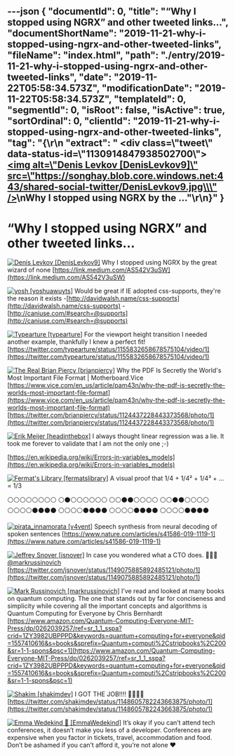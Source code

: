 ---json
{
  "documentId": 0,
  "title": "“Why I stopped using NGRX” and other tweeted links…",
  "documentShortName": "2019-11-21-why-i-stopped-using-ngrx-and-other-tweeted-links",
  "fileName": "index.html",
  "path": "./entry/2019-11-21-why-i-stopped-using-ngrx-and-other-tweeted-links",
  "date": "2019-11-22T05:58:34.573Z",
  "modificationDate": "2019-11-22T05:58:34.573Z",
  "templateId": 0,
  "segmentId": 0,
  "isRoot": false,
  "isActive": true,
  "sortOrdinal": 0,
  "clientId": "2019-11-21-why-i-stopped-using-ngrx-and-other-tweeted-links",
  "tag": "{\r\n  \"extract\": \" <div class=\\\"tweet\\\" data-status-id=\\\"1130914847938502700\\\"> [<img alt=\\\"Denis Levkov [DenisLevkov9]\\\" src=\\\"https://songhay.blob.core.windows.net:443/shared-social-twitter/DenisLevkov9.jpg\\\" />](https://twitter.com/DenisLevkov9)\\nWhy I stopped using NGRX by the …\"\r\n}"
}
---

# “Why I stopped using NGRX” and other tweeted links…

<div class="tweet" data-status-id="1130914847938502700">

[<img alt="Denis Levkov [DenisLevkov9]" src="https://songhay.blob.core.windows.net:443/shared-social-twitter/DenisLevkov9.jpg" />](https://twitter.com/DenisLevkov9)
Why I stopped using NGRX by the great wizard of none [https://link.medium.com/AS542V3uSW](https://link.medium.com/AS542V3uSW)

</div>
<div class="tweet" data-status-id="465532297098567700">

[<img alt="yosh [yoshuawuyts]" src="https://songhay.blob.core.windows.net:443/shared-social-twitter/yoshuawuyts.jpg" />](https://blog.yoshuawuyts.com/)
Would be great if IE adopted css-supports, they're the reason it exists -[http://davidwalsh.name/css-supports](http://davidwalsh.name/css-supports) - [http://caniuse.com/#search=@supports](http://caniuse.com/#search=@supports)

</div>
<div class="tweet" data-status-id="1155832658678575000">

[<img alt="Typearture [typearture]" src="https://songhay.blob.core.windows.net:443/shared-social-twitter/typearture.jpg" />](http://www.typearture.com/)
For the viewport height transition I needed another example, thankfully I knew a perfect fit! [https://twitter.com/typearture/status/1155832658678575104/video/1](https://twitter.com/typearture/status/1155832658678575104/video/1)

</div>
<div class="tweet" data-status-id="1124437228443373600">

[<img alt="The Real Brian Piercy [brianpiercy]" src="https://songhay.blob.core.windows.net:443/shared-social-twitter/brianpiercy.jpg" />](http://www.linkedin.com/in/brianpiercy)
Why the PDF Is Secretly the World's Most Important File Format | Motherboard.Vice [https://www.vice.com/en_us/article/pam43n/why-the-pdf-is-secretly-the-worlds-most-important-file-format](https://www.vice.com/en_us/article/pam43n/why-the-pdf-is-secretly-the-worlds-most-important-file-format) [https://twitter.com/brianpiercy/status/1124437228443373568/photo/1](https://twitter.com/brianpiercy/status/1124437228443373568/photo/1)

</div>
<div class="tweet" data-status-id="1191953389183275000">

[<img alt="Erik Meijer [headinthebox]" src="https://songhay.blob.core.windows.net:443/shared-social-twitter/headinthebox.jpeg" />](http://en.wikipedia.org/wiki/Erik_Meijer_(computer_scientist))
I always thought linear regression was a lie. It took me forever to validate that I am not the only one ;-)

[https://en.wikipedia.org/wiki/Errors-in-variables_models](https://en.wikipedia.org/wiki/Errors-in-variables_models)

</div>
<div class="tweet" data-status-id="1152928713375408000">

[<img alt="Fermat's Library [fermatslibrary]" src="https://songhay.blob.core.windows.net:443/shared-social-twitter/fermatslibrary.png" />](http://fermatslibrary.com/)
A visual proof that
1/4 + 1/4² + 1/4³ + ... = 1/3

⚪⚪⚪⚪⚪⚪⚪⚪
⚪⚫⚪⚪⚪⚪⚪⚪
⚪⚪⚫⚫⚪⚪⚪⚪
⚪⚪⚫⚫⚪⚪⚪⚪
⚪⚪⚪⚪⚫⚫⚫⚫
⚪⚪⚪⚪⚫⚫⚫⚫
⚪⚪⚪⚪⚫⚫⚫⚫
⚪⚪⚪⚪⚫⚫⚫⚫

</div>
<div class="tweet" data-status-id="1121252775411748900">

[<img alt="pirata_innamorata [v4vent]" src="https://songhay.blob.core.windows.net:443/shared-social-twitter/v4vent.jpg" />](https://twitter.com/v4vent)
Speech synthesis from neural decoding of spoken sentences [https://www.nature.com/articles/s41586-019-1119-1](https://www.nature.com/articles/s41586-019-1119-1)

</div>
<div class="tweet" data-status-id="1149075885892485100">

[<img alt="Jeffrey Snover [jsnover]" src="https://songhay.blob.core.windows.net:443/shared-social-twitter/jsnover.jpg" />](http://jsnover.com/)
In case you wondered what a CTO does. 🤣🤣🤣 [@markrussinovich](https://twitter.com/@markrussinovich) [https://twitter.com/jsnover/status/1149075885892485121/photo/1](https://twitter.com/jsnover/status/1149075885892485121/photo/1)

</div>
<div class="tweet" data-status-id="1126489605413326800">

[<img alt="Mark Russinovich [markrussinovich]" src="https://songhay.blob.core.windows.net:443/shared-social-twitter/markrussinovich.jpg" />](http://www.markrussinovich.com/)
I’ve read and looked at many books on quantum computing. The one that stands out by far for conciseness and simplicity while covering all the important concepts and algorithms is Quantum Computing for Everyone by Chris Bernhardt [https://www.amazon.com/Quantum-Computing-Everyone-MIT-Press/dp/0262039257/ref=sr_1_1_sspa?crid=1ZY3982UBPPPD&keywords=quantum+computing+for+everyone&qid=1557410616&s=books&sprefix=Quantum+computi%2Cstripbooks%2C200&sr=1-1-spons&psc=1](https://www.amazon.com/Quantum-Computing-Everyone-MIT-Press/dp/0262039257/ref=sr_1_1_sspa?crid=1ZY3982UBPPPD&keywords=quantum+computing+for+everyone&qid=1557410616&s=books&sprefix=Quantum+computi%2Cstripbooks%2C200&sr=1-1-spons&psc=1)

</div>
<div class="tweet" data-status-id="1148605782243663900">

[<img alt="Shakim [shakimdev]" src="https://songhay.blob.core.windows.net:443/shared-social-twitter/shakimdev.jpg" />](http://tinyurl.com/htmlcss2019)
I GOT THE JOB!!!! 💪🏿💪🏿 [https://twitter.com/shakimdev/status/1148605782243663875/photo/1](https://twitter.com/shakimdev/status/1148605782243663875/photo/1)

</div>
<div class="tweet" data-status-id="1135217700177940500">

[<img alt="Emma Wedekind 🐞 [EmmaWedekind]" src="https://songhay.blob.core.windows.net:443/shared-social-twitter/EmmaWedekind.jpg" />](https://twitter.com/EmmaWedekind)
It’s okay if you can’t attend tech conferences, it doesn’t make you less of a developer. Conferences are expensive when you factor in tickets, travel, accommodation and food. Don’t be ashamed if you can’t afford it, you’re not alone ❤️

</div>
